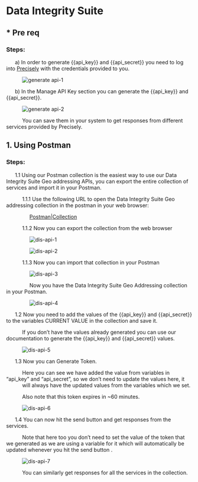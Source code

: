 # Data Integrity Suite

## * Pre req
### Steps:
&nbsp;&nbsp;&nbsp;&nbsp;&nbsp; a) In order to generate {{api_key}} and {{api_secret}} you need to log into [Precisely](https://cloud.precisely.com/) with the credentials provided to you.

&nbsp;&nbsp;&nbsp;&nbsp;&nbsp;&nbsp;&nbsp;&nbsp;&nbsp;&nbsp; ![generate api-1](https://user-images.githubusercontent.com/86220719/221319203-aed80b1d-3709-443a-b5d4-21099646a95b.png)

&nbsp;&nbsp;&nbsp;&nbsp;&nbsp; b) In the Manage API Key section you can generate the {{api_key}} and {{api_secret}}.

&nbsp;&nbsp;&nbsp;&nbsp;&nbsp;&nbsp;&nbsp;&nbsp;&nbsp;&nbsp; ![generate api-2](https://user-images.githubusercontent.com/86220719/221319205-f3e9f03b-7110-4b3a-9fe5-6c98d9d8283e.png)

&nbsp;&nbsp;&nbsp;&nbsp;&nbsp;&nbsp;&nbsp;&nbsp;&nbsp;&nbsp; You can save them in your system to get responses from different services provided by Precisely.



## 1. Using Postman

### Steps:
&nbsp;&nbsp;&nbsp;&nbsp;&nbsp; 1.1 Using our Postman collection is the easiest way to use our Data Integrity Suite Geo addressing APIs, you can export the entire collection of services and import it in your Postman.

&nbsp;&nbsp;&nbsp;&nbsp;&nbsp;&nbsp;&nbsp;&nbsp;&nbsp;&nbsp; 1.1.1 Use the following URL to open the Data Integrity Suite Geo addressing   collection in the postman in your web browser:

&nbsp;&nbsp;&nbsp;&nbsp;&nbsp;&nbsp;&nbsp;&nbsp;&nbsp;&nbsp;&nbsp;&nbsp;&nbsp;&nbsp;&nbsp; [Postman|Collection](https://nam12.safelinks.protection.outlook.com/?url=https%3A%2F%2Fwww.postman.com%2Fcrimson-meteor-968912%2Fworkspace%2Fprecisely-apis%2Frequest%2F25830357-12690ded-d392-4212-8ff9-09ffdb3a1e9f&data=05%7C01%7CTanha.Talavia%40precisely.com%7C4deab3c1e4a2492c596008db15ced9eb%7Cc0a2941c29154bcaaa4ce8880dc77f7f%7C0%7C0%7C638127750443586783%7CUnknown%7CTWFpbGZsb3d8eyJWIjoiMC4wLjAwMDAiLCJQIjoiV2luMzIiLCJBTiI6Ik1haWwiLCJXVCI6Mn0%3D%7C3000%7C%7C%7C&sdata=2J3UyfAK8ZJECrG5gzwqHiFVjTa%2Fmih%2Fp9zNt7b9mmE%3D&reserved=0)

&nbsp;&nbsp;&nbsp;&nbsp;&nbsp;&nbsp;&nbsp;&nbsp;&nbsp;&nbsp; 1.1.2 Now you can export the collection from the web browser

&nbsp;&nbsp;&nbsp;&nbsp;&nbsp;&nbsp;&nbsp;&nbsp;&nbsp;&nbsp;&nbsp;&nbsp;&nbsp;&nbsp;&nbsp; ![dis-api-1](https://user-images.githubusercontent.com/86220719/221319549-22db57f7-7db5-4b20-9d6b-73726e90d8d9.png)

&nbsp;&nbsp;&nbsp;&nbsp;&nbsp;&nbsp;&nbsp;&nbsp;&nbsp;&nbsp;&nbsp;&nbsp;&nbsp;&nbsp;&nbsp; ![dis-api-2](https://user-images.githubusercontent.com/86220719/221319550-27b6e986-5b80-43eb-803b-1ac9d903b840.png)

&nbsp;&nbsp;&nbsp;&nbsp;&nbsp;&nbsp;&nbsp;&nbsp;&nbsp;&nbsp; 1.1.3 Now you can import that collection in your Postman

&nbsp;&nbsp;&nbsp;&nbsp;&nbsp;&nbsp;&nbsp;&nbsp;&nbsp;&nbsp;&nbsp;&nbsp;&nbsp;&nbsp;&nbsp; ![dis-api-3](https://user-images.githubusercontent.com/86220719/221319552-367a516c-5b99-4898-9e8e-aee8ff0fcabc.png)

&nbsp;&nbsp;&nbsp;&nbsp;&nbsp;&nbsp;&nbsp;&nbsp;&nbsp;&nbsp;&nbsp;&nbsp;&nbsp;&nbsp;&nbsp; Now you have the Data Integrity Suite Geo Addressing collection in your Postman.

&nbsp;&nbsp;&nbsp;&nbsp;&nbsp;&nbsp;&nbsp;&nbsp;&nbsp;&nbsp;&nbsp;&nbsp;&nbsp;&nbsp;&nbsp; ![dis-api-4](https://user-images.githubusercontent.com/86220719/221319555-4494f039-a782-4155-b721-5ab3cc3080be.png)

&nbsp;&nbsp;&nbsp;&nbsp;&nbsp; 1.2 Now you need to add the values of the {{api_key}} and {{api_secret}} to the variables CURRENT VALUE in the collection and save it.

&nbsp;&nbsp;&nbsp;&nbsp;&nbsp;&nbsp;&nbsp;&nbsp;&nbsp;&nbsp; If you don’t have the values already generated you can use our documentation to generate the  {{api_key}} and {{api_secret}} values.

&nbsp;&nbsp;&nbsp;&nbsp;&nbsp;&nbsp;&nbsp;&nbsp;&nbsp;&nbsp; ![dis-api-5](https://user-images.githubusercontent.com/86220719/221319556-0be7eebc-1f19-4507-ab1c-510ecac8baee.png)

&nbsp;&nbsp;&nbsp;&nbsp;&nbsp; 1.3 Now you can Generate Token.

&nbsp;&nbsp;&nbsp;&nbsp;&nbsp;&nbsp;&nbsp;&nbsp;&nbsp;&nbsp; Here you can see we have added the value from variables in “api_key” and “api_secret”, so we don’t need to update the values here, it
&nbsp;&nbsp;&nbsp;&nbsp;&nbsp;&nbsp;&nbsp;&nbsp;&nbsp;&nbsp; will always have the updated values from the variables which we set.

&nbsp;&nbsp;&nbsp;&nbsp;&nbsp;&nbsp;&nbsp;&nbsp;&nbsp;&nbsp; Also note that this token expires in ~60 minutes.

&nbsp;&nbsp;&nbsp;&nbsp;&nbsp;&nbsp;&nbsp;&nbsp;&nbsp;&nbsp;  ![dis-api-6](https://user-images.githubusercontent.com/86220719/221319558-64213098-6f9e-44a5-a36d-efea9324de0c.png)

&nbsp;&nbsp;&nbsp;&nbsp;&nbsp; 1.4 You can now hit the send button and get responses from the services.

&nbsp;&nbsp;&nbsp;&nbsp;&nbsp;&nbsp;&nbsp;&nbsp;&nbsp;&nbsp; Note that here too you don’t need to set the value of the token that we generated as we are using a variable for it which will automatically be updated whenever you hit the send button .

&nbsp;&nbsp;&nbsp;&nbsp;&nbsp;&nbsp;&nbsp;&nbsp;&nbsp;&nbsp; ![dis-api-7](https://user-images.githubusercontent.com/86220719/221319560-f0776429-86d7-439d-8a4f-72f610b6cad9.png)

&nbsp;&nbsp;&nbsp;&nbsp;&nbsp;&nbsp;&nbsp;&nbsp;&nbsp;&nbsp; You can similarly get responses for all the services in the collection.
